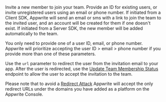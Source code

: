 Invite a new member to join your team. Provide an ID for existing users, or invite unregistered users using an email or phone number. If initiated from a Client SDK, Appwrite will send an email or sms with a link to join the team to the invited user, and an account will be created for them if one doesn't exist. If initiated from a Server SDK, the new member will be added automatically to the team.

You only need to provide one of a user ID, email, or phone number. Appwrite will prioritize accepting the user ID > email > phone number if you provide more than one of these parameters.

Use the `url` parameter to redirect the user from the invitation email to your app. After the user is redirected, use the [Update Team Membership Status](/docs/references/cloud/client-web/teams#updateMembershipStatus) endpoint to allow the user to accept the invitation to the team. 

Please note that to avoid a [Redirect Attack](https://github.com/OWASP/CheatSheetSeries/blob/master/cheatsheets/Unvalidated_Redirects_and_Forwards_Cheat_Sheet.md) Appwrite will accept the only redirect URLs under the domains you have added as a platform on the Appwrite Console.

